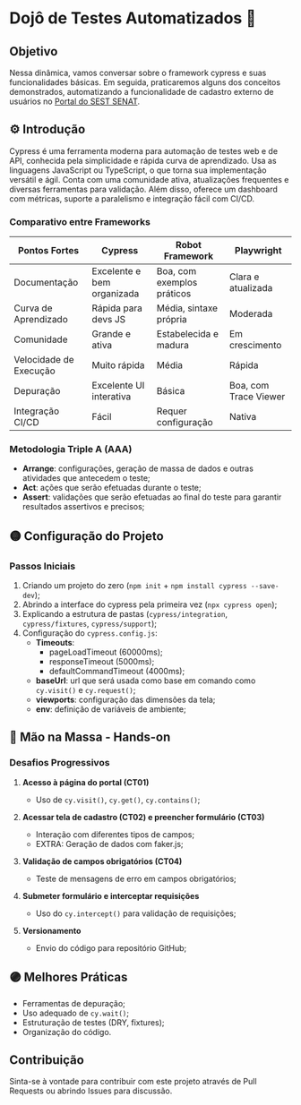 # Dojô de Testes Automatizados 🥷

## Objetivo
Nessa dinâmica, vamos conversar sobre o framework cypress e suas funcionalidades básicas. Em seguida, praticaremos alguns dos conceitos demonstrados, automatizando a funcionalidade de cadastro externo de usuários no [Portal do SEST SENAT](https://2-senat-portal-2022.qa.dotgroup.com.br/).

## ⚙️ Introdução
Cypress é uma ferramenta moderna para automação de testes web e de API, conhecida pela simplicidade e rápida curva de aprendizado. Usa as linguagens JavaScript ou TypeScript, o que torna sua implementação versátil e ágil. Conta com uma comunidade ativa, atualizações frequentes e diversas ferramentas para validação. Além disso, oferece um dashboard com métricas, suporte a paralelismo e integração fácil com CI/CD.

### Comparativo entre Frameworks

| Pontos Fortes | Cypress | Robot Framework | Playwright |
|---------------|---------|----------------|------------|
| Documentação | Excelente e bem organizada | Boa, com exemplos práticos | Clara e atualizada |
| Curva de Aprendizado | Rápida para devs JS | Média, sintaxe própria | Moderada |
| Comunidade | Grande e ativa | Estabelecida e madura | Em crescimento |
| Velocidade de Execução | Muito rápida | Média | Rápida |
| Depuração | Excelente UI interativa | Básica | Boa, com Trace Viewer |
| Integração CI/CD | Fácil | Requer configuração | Nativa |

### Metodologia Triple A (AAA)
- **Arrange**: configurações, geração de massa de dados e outras atividades que antecedem o teste;
- **Act**: ações que serão efetuadas durante o teste;
- **Assert**: validações que serão efetuadas ao final do teste para garantir resultados assertivos e precisos;

## 🟡 Configuração do Projeto

### Passos Iniciais
1. Criando um projeto do zero (`npm init` + `npm install cypress --save-dev`);
2. Abrindo a interface do cypress pela primeira vez (`npx cypress open`);
3. Explicando a estrutura de pastas (`cypress/integration`, `cypress/fixtures`, `cypress/support`);
4. Configuração do `cypress.config.js`:
   - **Timeouts**:
     - pageLoadTimeout (60000ms);
     - responseTimeout (5000ms);
     - defaultCommandTimeout (4000ms);
   - **baseUrl**: url que será usada como base em comando como `cy.visit()` e `cy.request()`;
   - **viewports**: configuração das dimensões da tela;
   - **env**: definição de variáveis de ambiente;

## 🔵 Mão na Massa - Hands-on

### Desafios Progressivos

1. **Acesso à página do portal (CT01)**
   - Uso de `cy.visit()`, `cy.get()`, `cy.contains()`;

2. **Acessar tela de cadastro (CT02) e preencher formulário (CT03)**
   - Interação com diferentes tipos de campos;
   - EXTRA: Geração de dados com faker.js;

3. **Validação de campos obrigatórios (CT04)**
   - Teste de mensagens de erro em campos obrigatórios;

4. **Submeter formulário e interceptar requisições**
   - Uso do `cy.intercept()` para validação de requisições;

5. **Versionamento**
   - Envio do código para repositório GitHub;

## 🟣 Melhores Práticas

- Ferramentas de depuração;
- Uso adequado de `cy.wait()`;
- Estruturação de testes (DRY, fixtures);
- Organização do código.

## Contribuição
Sinta-se à vontade para contribuir com este projeto através de Pull Requests ou abrindo Issues para discussão.